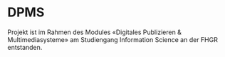 # DPMS
Projekt ist im Rahmen des Modules «Digitales Publizieren & Multimediasysteme» am Studiengang Information Science an der FHGR entstanden.
